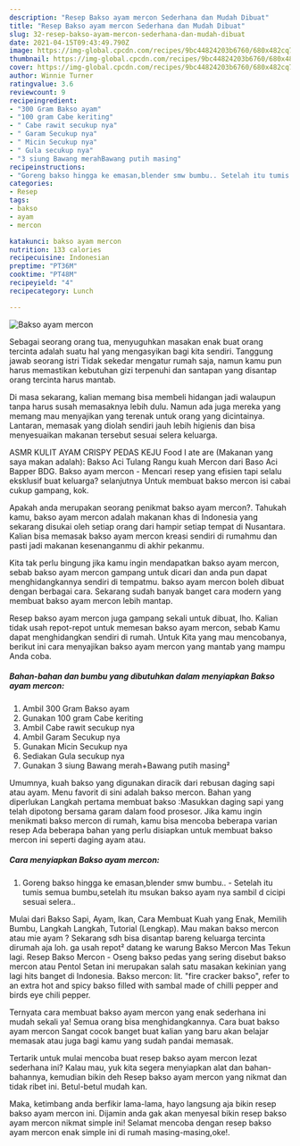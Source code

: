 ```yaml
---
description: "Resep Bakso ayam mercon Sederhana dan Mudah Dibuat"
title: "Resep Bakso ayam mercon Sederhana dan Mudah Dibuat"
slug: 32-resep-bakso-ayam-mercon-sederhana-dan-mudah-dibuat
date: 2021-04-15T09:43:49.790Z
image: https://img-global.cpcdn.com/recipes/9bc44824203b6760/680x482cq70/bakso-ayam-mercon-foto-resep-utama.jpg
thumbnail: https://img-global.cpcdn.com/recipes/9bc44824203b6760/680x482cq70/bakso-ayam-mercon-foto-resep-utama.jpg
cover: https://img-global.cpcdn.com/recipes/9bc44824203b6760/680x482cq70/bakso-ayam-mercon-foto-resep-utama.jpg
author: Winnie Turner
ratingvalue: 3.6
reviewcount: 9
recipeingredient:
- "300 Gram Bakso ayam"
- "100 gram Cabe keriting"
- " Cabe rawit secukup nya"
- " Garam Secukup nya"
- " Micin Secukup nya"
- " Gula secukup nya"
- "3 siung Bawang merahBawang putih masing"
recipeinstructions:
- "Goreng bakso hingga ke emasan,blender smw bumbu.. Setelah itu tumis semua bumbu,setelah itu msukan bakso ayam nya sambil d cicipi sesuai selera.."
categories:
- Resep
tags:
- bakso
- ayam
- mercon

katakunci: bakso ayam mercon 
nutrition: 133 calories
recipecuisine: Indonesian
preptime: "PT36M"
cooktime: "PT48M"
recipeyield: "4"
recipecategory: Lunch

---
```



![Bakso ayam mercon](https://img-global.cpcdn.com/recipes/9bc44824203b6760/680x482cq70/bakso-ayam-mercon-foto-resep-utama.jpg)

Sebagai seorang orang tua, menyuguhkan masakan enak buat orang tercinta adalah suatu hal yang mengasyikan bagi kita sendiri. Tanggung jawab seorang istri Tidak sekedar mengatur rumah saja, namun kamu pun harus memastikan kebutuhan gizi terpenuhi dan santapan yang disantap orang tercinta harus mantab.

Di masa  sekarang, kalian memang bisa membeli hidangan jadi walaupun tanpa harus susah memasaknya lebih dulu. Namun ada juga mereka yang memang mau menyajikan yang terenak untuk orang yang dicintainya. Lantaran, memasak yang diolah sendiri jauh lebih higienis dan bisa menyesuaikan makanan tersebut sesuai selera keluarga. 

ASMR KULIT AYAM CRISPY PEDAS KEJU Food I ate are (Makanan yang saya makan adalah): Bakso Aci Tulang Rangu kuah Mercon dari Baso Aci Bapper BDG. Bakso ayam mercon - Mencari resep yang efisien tapi selalu eksklusif buat keluarga? selanjutnya Untuk membuat bakso mercon isi cabai cukup gampang, kok.

Apakah anda merupakan seorang penikmat bakso ayam mercon?. Tahukah kamu, bakso ayam mercon adalah makanan khas di Indonesia yang sekarang disukai oleh setiap orang dari hampir setiap tempat di Nusantara. Kalian bisa memasak bakso ayam mercon kreasi sendiri di rumahmu dan pasti jadi makanan kesenanganmu di akhir pekanmu.

Kita tak perlu bingung jika kamu ingin mendapatkan bakso ayam mercon, sebab bakso ayam mercon gampang untuk dicari dan anda pun dapat menghidangkannya sendiri di tempatmu. bakso ayam mercon boleh dibuat dengan berbagai cara. Sekarang sudah banyak banget cara modern yang membuat bakso ayam mercon lebih mantap.

Resep bakso ayam mercon juga gampang sekali untuk dibuat, lho. Kalian tidak usah repot-repot untuk memesan bakso ayam mercon, sebab Kamu dapat menghidangkan sendiri di rumah. Untuk Kita yang mau mencobanya, berikut ini cara menyajikan bakso ayam mercon yang mantab yang mampu Anda coba.

<!--inarticleads1-->

##### Bahan-bahan dan bumbu yang dibutuhkan dalam menyiapkan Bakso ayam mercon:

1. Ambil 300 Gram Bakso ayam
1. Gunakan 100 gram Cabe keriting
1. Ambil  Cabe rawit secukup nya
1. Ambil  Garam Secukup nya
1. Gunakan  Micin Secukup nya
1. Sediakan  Gula secukup nya
1. Gunakan 3 siung Bawang merah+Bawang putih masing²


Umumnya, kuah bakso yang digunakan diracik dari rebusan daging sapi atau ayam. Menu favorit di sini adalah bakso mercon. Bahan yang diperlukan Langkah pertama membuat bakso :Masukkan daging sapi yang telah dipotong bersama garam dalam food prosesor. Jika kamu ingin menikmati bakso mercon di rumah, kamu bisa mencoba beberapa varian resep Ada beberapa bahan yang perlu disiapkan untuk membuat bakso mercon ini seperti daging ayam atau. 

<!--inarticleads2-->

##### Cara menyiapkan Bakso ayam mercon:

1. Goreng bakso hingga ke emasan,blender smw bumbu.. - Setelah itu tumis semua bumbu,setelah itu msukan bakso ayam nya sambil d cicipi sesuai selera..


Mulai dari Bakso Sapi, Ayam, Ikan, Cara Membuat Kuah yang Enak, Memilih Bumbu, Langkah Langkah, Tutorial (Lengkap). Mau makan bakso mercon atau mie ayam ? Sekarang sdh bisa disantap bareng keluarga tercinta dirumah aja loh. ga usah repot² datang ke warung Bakso Mercon Mas Tekun lagi. Resep Bakso Mercon - Oseng bakso pedas yang sering disebut bakso mercon atau Pentol Setan ini merupakan salah satu masakan kekinian yang lagi hits banget di Indonesia. Bakso mercon: lit. &#34;fire cracker bakso&#34;, refer to an extra hot and spicy bakso filled with sambal made of chilli pepper and birds eye chili pepper. 

Ternyata cara membuat bakso ayam mercon yang enak sederhana ini mudah sekali ya! Semua orang bisa menghidangkannya. Cara buat bakso ayam mercon Sangat cocok banget buat kalian yang baru akan belajar memasak atau juga bagi kamu yang sudah pandai memasak.

Tertarik untuk mulai mencoba buat resep bakso ayam mercon lezat sederhana ini? Kalau mau, yuk kita segera menyiapkan alat dan bahan-bahannya, kemudian bikin deh Resep bakso ayam mercon yang nikmat dan tidak ribet ini. Betul-betul mudah kan. 

Maka, ketimbang anda berfikir lama-lama, hayo langsung aja bikin resep bakso ayam mercon ini. Dijamin anda gak akan menyesal bikin resep bakso ayam mercon nikmat simple ini! Selamat mencoba dengan resep bakso ayam mercon enak simple ini di rumah masing-masing,oke!.

